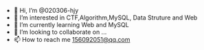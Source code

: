 - 👋 Hi, I’m @020306-hjy
- 👀 I’m interested in CTF,Algorithm,MySQL, Data Struture and Web
- 🌱 I’m currently learning Web and MySQL
- 💞️ I’m looking to collaborate on ...
- 📫 How to reach me 156092051@qq.com

<!---
020306-hjy/020306-hjy is a ✨ special ✨ repository because its `README.md` (this file) appears on your GitHub profile.
You can click the Preview link to take a look at your changes.
--->
